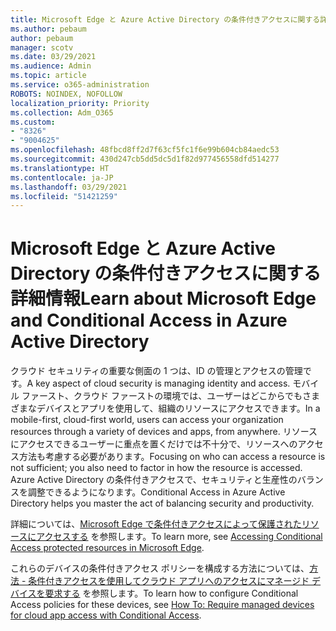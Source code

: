 ```yaml
---
title: Microsoft Edge と Azure Active Directory の条件付きアクセスに関する詳細情報
ms.author: pebaum
author: pebaum
manager: scotv
ms.date: 03/29/2021
ms.audience: Admin
ms.topic: article
ms.service: o365-administration
ROBOTS: NOINDEX, NOFOLLOW
localization_priority: Priority
ms.collection: Adm_O365
ms.custom:
- "8326"
- "9004625"
ms.openlocfilehash: 48fbcd8ff2d7f63cf5fc1f6e99b604cb84aedc53
ms.sourcegitcommit: 430d247cb5dd5dc5d1f82d977456558dfd514277
ms.translationtype: HT
ms.contentlocale: ja-JP
ms.lasthandoff: 03/29/2021
ms.locfileid: "51421259"
---
```

# <a name="learn-about-microsoft-edge-and-conditional-access-in-azure-active-directory"></a><span data-ttu-id="796ff-102">Microsoft Edge と Azure Active Directory の条件付きアクセスに関する詳細情報</span><span class="sxs-lookup"><span data-stu-id="796ff-102">Learn about Microsoft Edge and Conditional Access in Azure Active Directory</span></span>

<span data-ttu-id="796ff-103">クラウド セキュリティの重要な側面の 1 つは、ID の管理とアクセスの管理です。</span><span class="sxs-lookup"><span data-stu-id="796ff-103">A key aspect of cloud security is managing identity and access.</span></span> <span data-ttu-id="796ff-104">モバイル ファースト、クラウド ファーストの環境では、ユーザーはどこからでもさまざまなデバイスとアプリを使用して、組織のリソースにアクセスできます。</span><span class="sxs-lookup"><span data-stu-id="796ff-104">In a mobile-first, cloud-first world, users can access your organization resources through a variety of devices and apps, from anywhere.</span></span> <span data-ttu-id="796ff-105">リソースにアクセスできるユーザーに重点を置くだけでは不十分で、リソースへのアクセス方法も考慮する必要があります。</span><span class="sxs-lookup"><span data-stu-id="796ff-105">Focusing on who can access a resource is not sufficient; you also need to factor in how the resource is accessed.</span></span> <span data-ttu-id="796ff-106">Azure Active Directory の条件付きアクセスで、セキュリティと生産性のバランスを調整できるようになります。</span><span class="sxs-lookup"><span data-stu-id="796ff-106">Conditional Access in Azure Active Directory helps you master the act of balancing security and productivity.</span></span>

<span data-ttu-id="796ff-107">詳細については、[Microsoft Edge で条件付きアクセスによって保護されたリソースにアクセスする](https://go.microsoft.com/fwlink/?linkid=2152158) を参照します。</span><span class="sxs-lookup"><span data-stu-id="796ff-107">To learn more, see [Accessing Conditional Access protected resources in Microsoft Edge](https://go.microsoft.com/fwlink/?linkid=2152158).</span></span>

<span data-ttu-id="796ff-108">これらのデバイスの条件付きアクセス ポリシーを構成する方法については、[方法 - 条件付きアクセスを使用してクラウド アプリへのアクセスにマネージド デバイスを要求する](https://go.microsoft.com/fwlink/?linkid=2137682) を参照します。</span><span class="sxs-lookup"><span data-stu-id="796ff-108">To learn how to configure Conditional Access policies for these devices, see [How To: Require managed devices for cloud app access with Conditional Access](https://go.microsoft.com/fwlink/?linkid=2137682).</span></span>